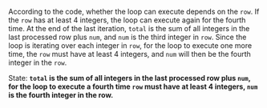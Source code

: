 According to the code, whether the loop can execute depends on the `row`. If the `row` has at least 4 integers, the loop can execute again for the fourth time. At the end of the last iteration, `total` is the sum of all integers in the last processed row plus `num`, and `num` is the third integer in `row`. Since the loop is iterating over each integer in `row`, for the loop to execute one more time, the `row` must have at least 4 integers, and `num` will then be the fourth integer in the `row`.

State: **`total` is the sum of all integers in the last processed row plus `num`, for the loop to execute a fourth time `row` must have at least 4 integers, `num` is the fourth integer in the row.**